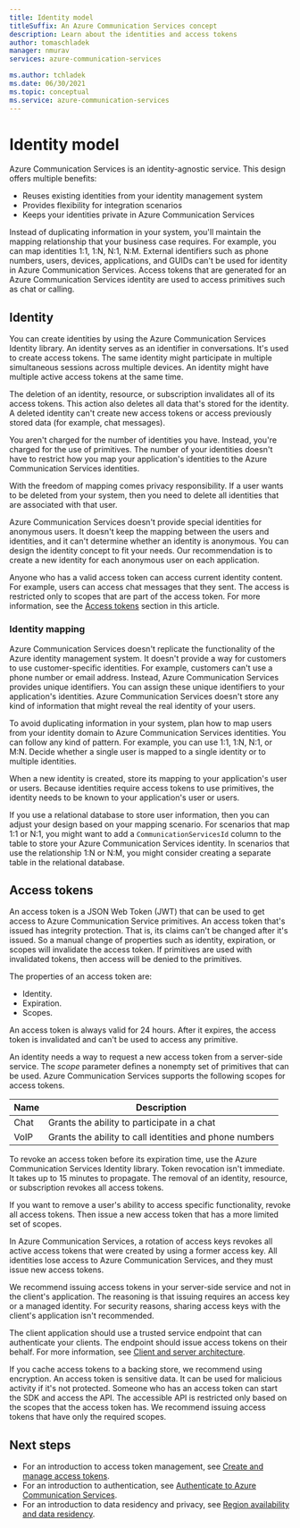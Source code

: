 ```yaml
---
title: Identity model
titleSuffix: An Azure Communication Services concept
description: Learn about the identities and access tokens
author: tomaschladek
manager: nmurav
services: azure-communication-services

ms.author: tchladek
ms.date: 06/30/2021
ms.topic: conceptual
ms.service: azure-communication-services
---
```


# Identity model

Azure Communication Services is an identity-agnostic service. This design offers multiple benefits:

- Reuses existing identities from your identity management system
- Provides flexibility for integration scenarios
- Keeps your identities private in Azure Communication Services

Instead of duplicating information in your system, you'll maintain the mapping relationship that your business case requires. For example, you can map identities 1:1, 1:N, N:1, N:M. External identifiers such as phone numbers, users, devices, applications, and GUIDs can't be used for identity in Azure Communication Services. Access tokens that are generated for an Azure Communication Services identity are used to access primitives such as chat or calling.

## Identity

You can create identities by using the Azure Communication Services Identity library. An identity serves as an identifier in conversations. It's used to create access tokens. The same identity might participate in multiple simultaneous sessions across multiple devices. An identity might have multiple active access tokens at the same time.

The deletion of an identity, resource, or subscription invalidates all of its access tokens. This action also deletes all data that's stored for the identity. A deleted identity can't create new access tokens or access previously stored data (for example, chat messages).

You aren't charged for the number of identities you have. Instead, you're charged for the use of primitives. The number of your identities doesn't have to restrict how you map your application's identities to the Azure Communication Services identities.

With the freedom of mapping comes privacy responsibility. If a user wants to be deleted from your system, then you need to delete all identities that are associated with that user.

Azure Communication Services doesn't provide special identities for anonymous users. It doesn't keep the mapping between the users and identities, and it can't determine whether an identity is anonymous. You can design the identity concept to fit your needs. Our recommendation is to create a new identity for each anonymous user on each application.

Anyone who has a valid access token can access current identity content. For example, users can access chat messages that they sent. The access is restricted only to scopes that are part of the access token. For more information, see the [Access tokens](#access-tokens) section in this article.

### Identity mapping

Azure Communication Services doesn't replicate the functionality of the Azure identity management system. It doesn't provide a way for customers to use customer-specific identities. For example, customers can't use a phone number or email address. Instead, Azure Communication Services provides unique identifiers. You can assign these unique identifiers to your application's identities. Azure Communication Services doesn't store any kind of information that might reveal the real identity of your users.

To avoid duplicating information in your system, plan how to map users from your identity domain to Azure Communication Services identities. You can follow any kind of pattern. For example, you can use 1:1, 1:N, N:1, or M:N. Decide whether a single user is mapped to a single identity or to multiple identities.

When a new identity is created, store its mapping to your application's user or users. Because identities require access tokens to use primitives, the identity needs to be known to your application's user or users.

If you use a relational database to store user information, then you can adjust your design based on your mapping scenario. For scenarios that map 1:1 or N:1, you might want to add a `CommunicationServicesId` column to the table to store your Azure Communication Services identity. In scenarios that use the relationship 1:N or N:M, you might consider creating a separate table in the relational database.

## Access tokens

An access token is a JSON Web Token (JWT) that can be used to get access to Azure Communication Service primitives. An access token that's issued has integrity protection. That is, its claims can't be changed after it's issued. So a manual change of properties such as identity, expiration, or scopes will invalidate the access token. If primitives are used with invalidated tokens, then access will be denied to the primitives.

The properties of an access token are:
* Identity.
* Expiration.
* Scopes.

An access token is always valid for 24 hours. After it expires, the access token is invalidated and can't be used to access any primitive.

An identity needs a way to request a new access token from a server-side service. The *scope* parameter defines a nonempty set of primitives that can be used. Azure Communication Services supports the following scopes for access tokens.

|Name|Description|
|---|---|
|Chat|	Grants the ability to participate in a chat|
|VoIP|	Grants the ability to call identities and phone numbers|


To revoke an access token before its expiration time, use the Azure Communication Services Identity library. Token revocation isn't immediate. It takes up to 15 minutes to propagate. The removal of an identity, resource, or subscription revokes all access tokens.

If you want to remove a user's ability to access specific functionality, revoke all access tokens. Then issue a new access token that has a more limited set of scopes.

In Azure Communication Services, a rotation of access keys revokes all active access tokens that were created by using a former access key. All identities lose access to Azure Communication Services, and they must issue new access tokens.

We recommend issuing access tokens in your server-side service and not in the client's application. The reasoning is that issuing requires an access key or a managed identity. For security reasons, sharing access keys with the client's application isn't recommended.

The client application should use a trusted service endpoint that can authenticate your clients. The endpoint should issue access tokens on their behalf. For more information, see [Client and server architecture](./client-and-server-architecture.md).

If you cache access tokens to a backing store, we recommend using encryption. An access token is sensitive data. It can be used for malicious activity if it's not protected. Someone who has an access token can start the SDK and access the API. The accessible API is restricted only based on the scopes that the access token has. We recommend issuing access tokens that have only the required scopes.

## Next steps

* For an introduction to access token management, see [Create and manage access tokens](../quickstarts/access-tokens.md).
* For an introduction to authentication, see [Authenticate to Azure Communication Services](./authentication.md).
* For an introduction to data residency and privacy, see [Region availability and data residency](./privacy.md).
